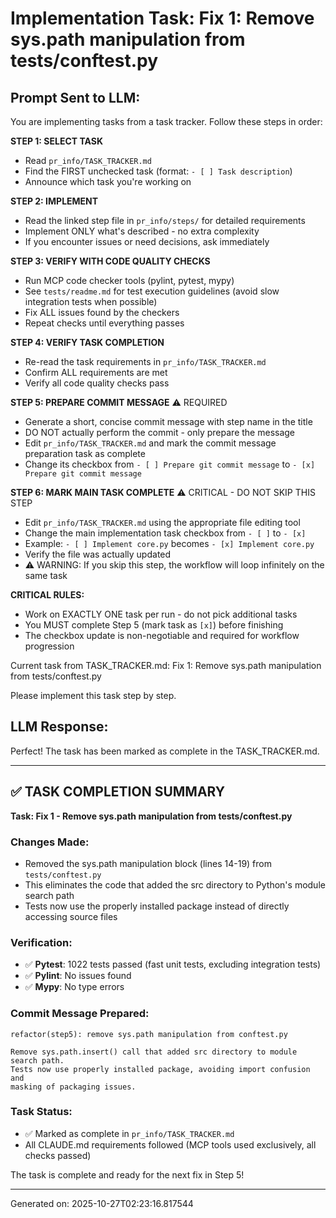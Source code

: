 # Implementation Task: Fix 1: Remove sys.path manipulation from tests/conftest.py

## Prompt Sent to LLM:
You are implementing tasks from a task tracker. Follow these steps in order:

**STEP 1: SELECT TASK**
- Read `pr_info/TASK_TRACKER.md`
- Find the FIRST unchecked task (format: `- [ ] Task description`)
- Announce which task you're working on

**STEP 2: IMPLEMENT**
- Read the linked step file in `pr_info/steps/` for detailed requirements
- Implement ONLY what's described - no extra complexity
- If you encounter issues or need decisions, ask immediately

**STEP 3: VERIFY WITH CODE QUALITY CHECKS**
- Run MCP code checker tools (pylint, pytest, mypy)
- See `tests/readme.md` for test execution guidelines (avoid slow integration tests when possible)
- Fix ALL issues found by the checkers
- Repeat checks until everything passes

**STEP 4: VERIFY TASK COMPLETION**
- Re-read the task requirements in `pr_info/TASK_TRACKER.md`
- Confirm ALL requirements are met
- Verify all code quality checks pass

**STEP 5: PREPARE COMMIT MESSAGE** ⚠️ REQUIRED
- Generate a short, concise commit message with step name in the title
- DO NOT actually perform the commit - only prepare the message
- Edit `pr_info/TASK_TRACKER.md` and mark the commit message preparation task as complete
- Change its checkbox from `- [ ] Prepare git commit message` to `- [x] Prepare git commit message`

**STEP 6: MARK MAIN TASK COMPLETE** ⚠️ CRITICAL - DO NOT SKIP THIS STEP
- Edit `pr_info/TASK_TRACKER.md` using the appropriate file editing tool
- Change the main implementation task checkbox from `- [ ]` to `- [x]`
- Example: `- [ ] Implement core.py` becomes `- [x] Implement core.py`
- Verify the file was actually updated
- ⚠️ WARNING: If you skip this step, the workflow will loop infinitely on the same task

**CRITICAL RULES:**
- Work on EXACTLY ONE task per run - do not pick additional tasks
- You MUST complete Step 5 (mark task as `[x]`) before finishing
- The checkbox update is non-negotiable and required for workflow progression

Current task from TASK_TRACKER.md: Fix 1: Remove sys.path manipulation from tests/conftest.py

Please implement this task step by step.

## LLM Response:
Perfect! The task has been marked as complete in the TASK_TRACKER.md.

---

## ✅ TASK COMPLETION SUMMARY

**Task: Fix 1 - Remove sys.path manipulation from tests/conftest.py**

### Changes Made:
- Removed the sys.path manipulation block (lines 14-19) from `tests/conftest.py`
- This eliminates the code that added the src directory to Python's module search path
- Tests now use the properly installed package instead of directly accessing source files

### Verification:
- ✅ **Pytest**: 1022 tests passed (fast unit tests, excluding integration tests)
- ✅ **Pylint**: No issues found
- ✅ **Mypy**: No type errors

### Commit Message Prepared:
```
refactor(step5): remove sys.path manipulation from conftest.py

Remove sys.path.insert() call that added src directory to module search path.
Tests now use properly installed package, avoiding import confusion and 
masking of packaging issues.
```

### Task Status:
- ✅ Marked as complete in `pr_info/TASK_TRACKER.md`
- All CLAUDE.md requirements followed (MCP tools used exclusively, all checks passed)

The task is complete and ready for the next fix in Step 5!

---
Generated on: 2025-10-27T02:23:16.817544